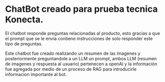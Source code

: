# ChatBot creado para prueba tecnica Konecta.

El chatbot responde preguntas relacionadas al producto, esto gracias a que el prompt que se le envia contiene instrucciones de solo responder este tipo de preguntas.

Este chatbot fue creado realizando un resumen de las imagenes y posteriormente preguntandole a un LLM un prompt, ambos LLM (resumen de imagenes y respuesta al usuario) pertenecen a openAI y la información fue agregada por
medio de un proceso de RAG para introducirle informacion importante al bot.

